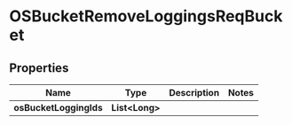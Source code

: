 # OSBucketRemoveLoggingsReqBucket

## Properties
Name | Type | Description | Notes
------------ | ------------- | ------------- | -------------
**osBucketLoggingIds** | **List&lt;Long&gt;** |  | 
